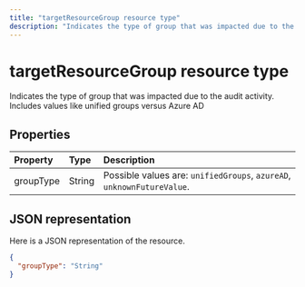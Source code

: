 ---title: "targetResourceGroup resource type"description: "Indicates the type of group that was impacted due to the audit activity. Includes values like unified groups versus Azure AD "---# targetResourceGroup resource type
Indicates the type of group that was impacted due to the audit activity. Includes values like unified groups versus Azure AD 



## Properties
| Property	   | Type	|Description|
|:---------------|:--------|:----------|
|groupType|String| Possible values are: `unifiedGroups`, `azureAD`, `unknownFutureValue`.|

## JSON representation

Here is a JSON representation of the resource.

<!-- {
  "blockType": "resource",
  "optionalProperties": [

  ],
  "@odata.type": "microsoft.graph.targetResourceGroup"
}-->

```json
{
  "groupType": "String"
}

```

<!-- uuid: 8fcb5dbc-d5aa-4681-8e31-b001d5168d79
2015-10-25 14:57:30 UTC -->
<!-- {
  "type": "#page.annotation",
  "description": "targetResourceGroup resource",
  "keywords": "",
  "section": "documentation",
  "tocPath": ""
}-->